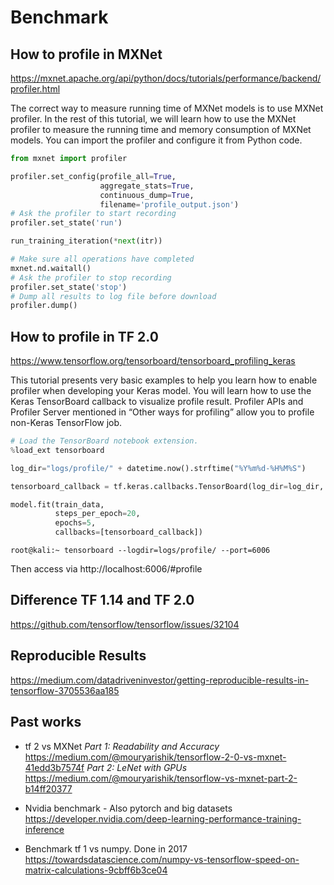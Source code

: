 # Benchmark

## How to profile in MXNet
https://mxnet.apache.org/api/python/docs/tutorials/performance/backend/profiler.html

The correct way to measure running time of MXNet models is to use MXNet profiler. In the rest of this tutorial, we will learn how to use the MXNet profiler to measure the running time and memory consumption of MXNet models. You can import the profiler and configure it from Python code.

```python
from mxnet import profiler

profiler.set_config(profile_all=True,
                    aggregate_stats=True,
                    continuous_dump=True,
                    filename='profile_output.json')
# Ask the profiler to start recording
profiler.set_state('run')

run_training_iteration(*next(itr))

# Make sure all operations have completed
mxnet.nd.waitall()
# Ask the profiler to stop recording
profiler.set_state('stop')
# Dump all results to log file before download
profiler.dump()                
```

## How to profile in TF 2.0
https://www.tensorflow.org/tensorboard/tensorboard_profiling_keras

This tutorial presents very basic examples to help you learn how to enable profiler when developing your Keras model. You will learn how to use the Keras TensorBoard callback to visualize profile result. Profiler APIs and Profiler Server mentioned in “Other ways for profiling” allow you to profile non-Keras TensorFlow job.
```python
# Load the TensorBoard notebook extension.
%load_ext tensorboard

log_dir="logs/profile/" + datetime.now().strftime("%Y%m%d-%H%M%S")

tensorboard_callback = tf.keras.callbacks.TensorBoard(log_dir=log_dir, histogram_freq=1, profile_batch = 3)

model.fit(train_data,
          steps_per_epoch=20,
          epochs=5, 
          callbacks=[tensorboard_callback])
```
```console    
root@kali:~ tensorboard --logdir=logs/profile/ --port=6006
```
Then access via http://localhost:6006/#profile
## Difference TF 1.14 and TF 2.0
https://github.com/tensorflow/tensorflow/issues/32104

## Reproducible Results
https://medium.com/datadriveninvestor/getting-reproducible-results-in-tensorflow-3705536aa185

## Past works

- tf 2 vs MXNet
    *Part 1: Readability and Accuracy* https://medium.com/@mouryarishik/tensorflow-2-0-vs-mxnet-41edd3b7574f
    *Part 2: LeNet with GPUs* https://medium.com/@mouryarishik/tensorflow-vs-mxnet-part-2-b14ff20377


- Nvidia benchmark - Also pytorch and big datasets
https://developer.nvidia.com/deep-learning-performance-training-inference


- Benchmark tf 1 vs numpy. Done in 2017
https://towardsdatascience.com/numpy-vs-tensorflow-speed-on-matrix-calculations-9cbff6b3ce04


